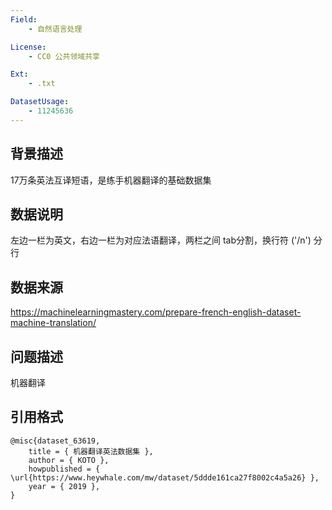 ```yaml
---
Field:
    - 自然语言处理

License:
    - CC0 公共领域共享

Ext:
    - .txt

DatasetUsage:
    - 11245636
---
```


## **背景描述**
17万条英法互译短语，是练手机器翻译的基础数据集

## **数据说明**
左边一栏为英文，右边一栏为对应法语翻译，两栏之间 tab分割，换行符 ('/n') 分行

## **数据来源**
https://machinelearningmastery.com/prepare-french-english-dataset-machine-translation/

## **问题描述**
机器翻译

## **引用格式**
```
@misc{dataset_63619,
    title = { 机器翻译英法数据集 },
    author = { KOTO },
    howpublished = { \url{https://www.heywhale.com/mw/dataset/5ddde161ca27f8002c4a5a26} },
    year = { 2019 },
}
```